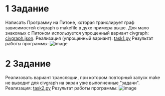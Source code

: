 # 1 Задание
Написать Программу на Питоне, которая транслирует граф зависимостей civgraph в makefile в духе примера выше. Для мало знакомых с Питоном используется упрощенный вариант civgraph: [civgraph.json](civgraph.json).
Реализация (упрощенный вариант): [task1.py]()
Результат работы программы:
![image]()
# 2 Задание
Реализовать вариант трансляции, при котором повторный запуск make не выводит для civgraph на экран уже выполненные "задачи".
Реализация: [task2.py]()
Результат работы программы:
![image]()
